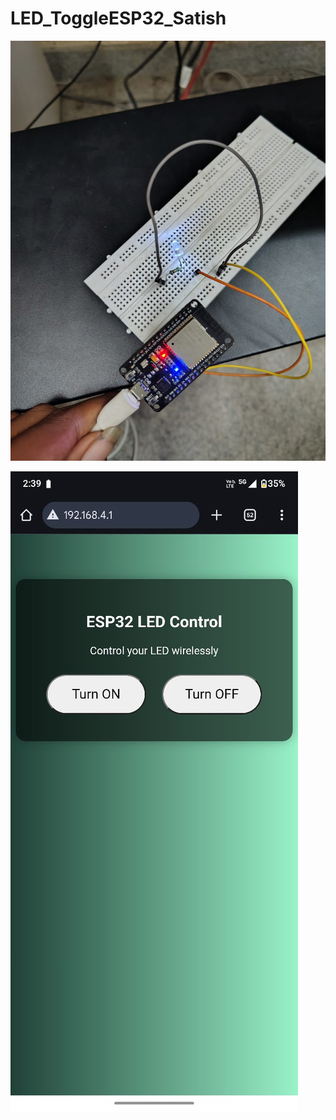 # LED_ToggleESP32_Satish




![image alt](https://github.com/satishspatil-01/LED_ToggleESP32_Satish/blob/main/IMG-20250831-WA0020.jpg?raw=true)




![image alt](https://github.com/satishspatil-01/LED_ToggleESP32_Satish/blob/main/IMG-20250831-WA0018.jpg?raw=true)
